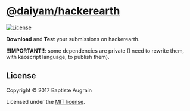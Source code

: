 [@daiyam/hackerearth](https://github.com/daiyam/hackerearth)
=================================================================

[![License](https://img.shields.io/badge/license-MIT-blue.svg)](./LICENSE)

**Download** and **Test** your submissions on hackerearth.

**!!IMPORTANT!!**: some dependencies are private (I need to rewrite them, with kaoscript language, to publish them).

License
-------

Copyright &copy; 2017 Baptiste Augrain

Licensed under the [MIT license](http://www.opensource.org/licenses/mit-license.php).